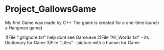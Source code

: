 # Project_GallowsGame
My first Game was made by C++
The game is created for a one-time launch a Hangman game)


1)File ".gitignore.txt" help dont see Game.exe
2)File "All_Words.txt" - its Dictionary for Game
3)File "Lifes" - picture with a human for Game